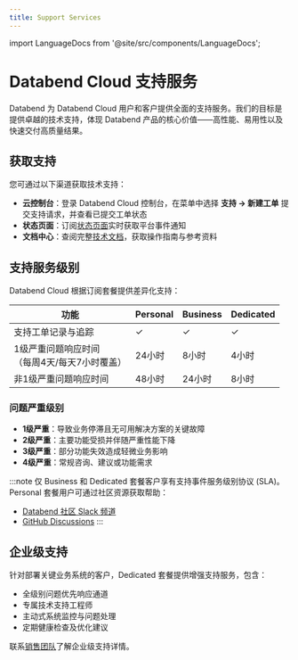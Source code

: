 ```yaml
---
title: Support Services
---
```


import LanguageDocs from '@site/src/components/LanguageDocs';

# Databend Cloud 支持服务

Databend 为 Databend Cloud 用户和客户提供全面的支持服务。我们的目标是提供卓越的技术支持，体现 Databend 产品的核心价值——高性能、易用性以及快速交付高质量结果。

<LanguageDocs
cn=
'
各版本支持服务级别的详细信息，请参阅 [支持服务级别](#support-service-levels)。如需进一步了解，请联系[销售团队](https://www.databend.cn/contact-us/)。
'
en=
'
For detailed information about support service levels across different editions, see [Support Service Levels](#support-service-levels). For more information, contact our [sales team](https://www.databend.com/contact-us/).
'/>

## 获取支持

您可通过以下渠道获取技术支持：

- **云控制台**：登录 Databend Cloud 控制台，在菜单中选择 **支持 → 新建工单** 提交支持请求，并查看已提交工单状态
- **状态页面**：订阅[状态页面](https://status.databend.com)实时获取平台事件通知
- **文档中心**：查阅完整[技术文档](https://docs.databend.com)，获取操作指南与参考资料

## 支持服务级别

Databend Cloud 根据订阅套餐提供差异化支持：

| 功能 | Personal | Business | Dedicated |
|---------|----------|----------|-----------|
| 支持工单记录与追踪 | ✓ | ✓ | ✓ |
| 1级严重问题响应时间<br>（每周4天/每天7小时覆盖） | 24小时 | 8小时 | 4小时 |
| 非1级严重问题响应时间 | 48小时 | 24小时 | 8小时 |

### 问题严重级别

- **1级严重**：导致业务停滞且无可用解决方案的关键故障
- **2级严重**：主要功能受损并伴随严重性能下降
- **3级严重**：部分功能失效造成轻微业务影响
- **4级严重**：常规咨询、建议或功能需求

:::note
仅 Business 和 Dedicated 套餐客户享有支持事件服务级别协议 (SLA)。Personal 套餐用户可通过社区资源获取帮助：
- [Databend 社区 Slack 频道](https://link.databend.com/join-slack)
- [GitHub Discussions](https://github.com/datafuselabs/databend/discussions)
:::

## 企业级支持

针对部署关键业务系统的客户，Dedicated 套餐提供增强支持服务，包含：
- 全级别问题优先响应通道
- 专属技术支持工程师
- 主动式系统监控与问题处理
- 定期健康检查及优化建议

联系[销售团队](https://www.databend.com/contact-us/)了解企业级支持详情。